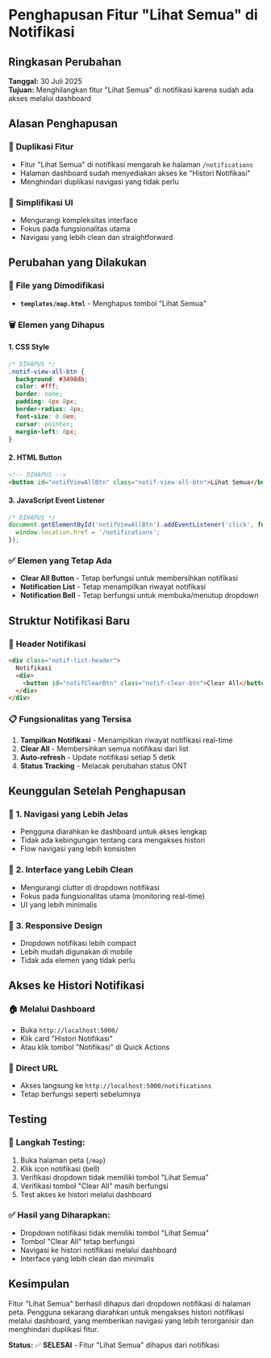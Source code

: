 # Penghapusan Fitur "Lihat Semua" di Notifikasi

## Ringkasan Perubahan

**Tanggal:** 30 Juli 2025  
**Tujuan:** Menghilangkan fitur "Lihat Semua" di notifikasi karena sudah ada akses melalui dashboard

## Alasan Penghapusan

### 🎯 **Duplikasi Fitur**
- Fitur "Lihat Semua" di notifikasi mengarah ke halaman `/notifications`
- Halaman dashboard sudah menyediakan akses ke "Histori Notifikasi"
- Menghindari duplikasi navigasi yang tidak perlu

### 🧹 **Simplifikasi UI**
- Mengurangi kompleksitas interface
- Fokus pada fungsionalitas utama
- Navigasi yang lebih clean dan straightforward

## Perubahan yang Dilakukan

### 📁 **File yang Dimodifikasi**
- **`templates/map.html`** - Menghapus tombol "Lihat Semua"

### 🗑️ **Elemen yang Dihapus**

#### 1. **CSS Style**
```css
/* DIHAPUS */
.notif-view-all-btn {
  background: #3498db;
  color: #fff;
  border: none;
  padding: 4px 8px;
  border-radius: 4px;
  font-size: 0.8em;
  cursor: pointer;
  margin-left: 8px;
}
```

#### 2. **HTML Button**
```html
<!-- DIHAPUS -->
<button id="notifViewAllBtn" class="notif-view-all-btn">Lihat Semua</button>
```

#### 3. **JavaScript Event Listener**
```javascript
/* DIHAPUS */
document.getElementById('notifViewAllBtn').addEventListener('click', function() {
  window.location.href = '/notifications';
});
```

### ✅ **Elemen yang Tetap Ada**
- **Clear All Button** - Tetap berfungsi untuk membersihkan notifikasi
- **Notification List** - Tetap menampilkan riwayat notifikasi
- **Notification Bell** - Tetap berfungsi untuk membuka/menutup dropdown

## Struktur Notifikasi Baru

### 🔔 **Header Notifikasi**
```html
<div class="notif-list-header">
  Notifikasi
  <div>
    <button id="notifClearBtn" class="notif-clear-btn">Clear All</button>
  </div>
</div>
```

### 📋 **Fungsionalitas yang Tersisa**
1. **Tampilkan Notifikasi** - Menampilkan riwayat notifikasi real-time
2. **Clear All** - Membersihkan semua notifikasi dari list
3. **Auto-refresh** - Update notifikasi setiap 5 detik
4. **Status Tracking** - Melacak perubahan status ONT

## Keunggulan Setelah Penghapusan

### 🎯 **1. Navigasi yang Lebih Jelas**
- Pengguna diarahkan ke dashboard untuk akses lengkap
- Tidak ada kebingungan tentang cara mengakses histori
- Flow navigasi yang lebih konsisten

### 🧹 **2. Interface yang Lebih Clean**
- Mengurangi clutter di dropdown notifikasi
- Fokus pada fungsionalitas utama (monitoring real-time)
- UI yang lebih minimalis

### 📱 **3. Responsive Design**
- Dropdown notifikasi lebih compact
- Lebih mudah digunakan di mobile
- Tidak ada elemen yang tidak perlu

## Akses ke Histori Notifikasi

### 🏠 **Melalui Dashboard**
- Buka `http://localhost:5000/`
- Klik card "Histori Notifikasi"
- Atau klik tombol "Notifikasi" di Quick Actions

### 🔗 **Direct URL**
- Akses langsung ke `http://localhost:5000/notifications`
- Tetap berfungsi seperti sebelumnya

## Testing

### 🧪 **Langkah Testing:**
1. Buka halaman peta (`/map`)
2. Klik icon notifikasi (bell)
3. Verifikasi dropdown tidak memiliki tombol "Lihat Semua"
4. Verifikasi tombol "Clear All" masih berfungsi
5. Test akses ke histori melalui dashboard

### ✅ **Hasil yang Diharapkan:**
- Dropdown notifikasi tidak memiliki tombol "Lihat Semua"
- Tombol "Clear All" tetap berfungsi
- Navigasi ke histori notifikasi melalui dashboard
- Interface yang lebih clean dan minimalis

## Kesimpulan

Fitur "Lihat Semua" berhasil dihapus dari dropdown notifikasi di halaman peta. Pengguna sekarang diarahkan untuk mengakses histori notifikasi melalui dashboard, yang memberikan navigasi yang lebih terorganisir dan menghindari duplikasi fitur.

**Status:** ✅ **SELESAI** - Fitur "Lihat Semua" dihapus dari notifikasi 
